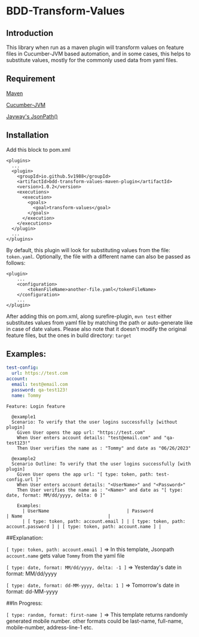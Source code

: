 # BDD-Transform-Values

## Introduction
This library when run as a maven plugin will transform values on feature files in Cucumber-JVM based
automation, and in some cases, this helps to substitute values, mostly for the commonly used data from yaml
files.

## Requirement

[Maven](https://maven.apache.org/)

[Cucumber-JVM](https://cucumber.io/docs/installation/java/)

[Jayway's JsonPath()](https://github.com/json-path/JsonPath)

## Installation

Add this block to pom.xml

    <plugins>
      ...
      <plugin>
        <groupId>io.github.5v1988</groupId>
        <artifactId>bdd-transform-values-maven-plugin</artifactId>
        <version>1.0.2</version>
        <executions>
          <execution>
            <goals>
              <goal>transform-values</goal>
            </goals>
          </execution>
        </executions>
      </plugin>
      ...
    </plugins>

By default, this plugin will look for substituting values from the file: `token.yaml`.
Optionally, the file with a different name can also be passed as follows:

    <plugin>
        ...
        <configuration>
            <tokenFileName>another-file.yaml</tokenFileName>
        </configuration>
        ...
    </plugin>

After adding this on pom.xml, along surefire-plugin, `mvn test` either substitutes values from 
yaml file by matching the path or auto-generate like in case of date values. Please also note that
it doesn't modify the original feature files, but the ones in build directory: `target`

## Examples:

```yaml
test-config:
  url: https://test.com
account:
  email: test@email.com
  password: qa-test123!
  name: Tommy
```

```gherkin
Feature: Login feature

  @example1
  Scenario: To verify that the user logins successfully [without plugin]
    Given User opens the app url: "https://test.com"
    When User enters account details: "test@email.com" and "qa-test123!"
    Then User verifies the name as : "Tommy" and date as "06/26/2023"

  @example2
  Scenario Outline: To verify that the user logins successfully [with plugin]
    Given User opens the app url: "[ type: token, path: test-config.url ]"
    When User enters account details: "<UserName>" and "<Password>"
    Then User verifies the name as : "<Name>" and date as "[ type: date, format: MM/dd/yyyy, delta: 0 ]"

    Examples:
      | UserName                             | Password                                | Name                                |
      | [ type: token, path: account.email ] | [ type: token, path: account.password ] | [ type: token, path: account.name ] |
```

##Explanation:

`[ type: token, path: account.email ]` => In this template, Jsonpath `account.name` gets 
value `Tommy` from the yaml file

`[ type: date, format: MM/dd/yyyy, delta: -1 ]` => Yesterday's date in format: MM/dd/yyyy

`[ type: date, format: dd-MM-yyyy, delta: 1 ]` => Tomorrow's date in format: dd-MM-yyyy

##In Progress:

`[ type: random, format: first-name ]` => This template returns randomly generated mobile
number. other formats could be last-name, full-name, mobile-number, address-line-1 etc. 





